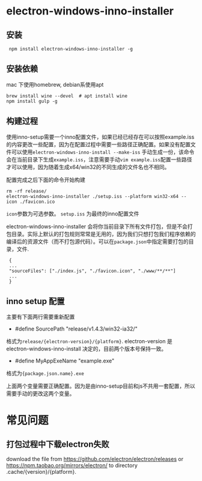 # electron-windows-inno-installer

## 安装

```
 npm install electron-windows-inno-installer -g
```

## 安装依赖

mac 下使用homebrew, debian系使用apt

```
brew install wine --devel  # apt install wine
npm install gulp -g
```

## 构建过程

使用inno-setup需要一个inno配置文件，如果已经已经存在可以按照example.iss的内容更改一些配置，因为在配置过程中需要一些路径正确配置。如果没有配置文件可以使用`electron-windows-inno-install --make-iss` 手动生成一份，该命令会在当前目录下生成`example.iss`，注意需要手动`vim example.iss`配置一些路径才可以使用，因为随着生成x64/win32的不同生成的文件名也不相同。

配置完成之后下面的命令开始构建

```
rm -rf release/
electron-windows-inno-installer ./setup.iss --platform win32-x64 --icon ./favicon.ico
```

`icon`参数为可选参数。 `setup.iss` 为最终的inno配置文件


electron-windows-inno-installer 会将你当前目录下所有文件打包，但是不会打包目录。实际上默认的打包规则常常是无用的，因为我们只想打包我们程序依赖的编译后的资源文件（而不打包源代码）。可以在`package.json`中指定需要打包的目录，文件.

```
 {
 ...
 "sourceFiles": ["./index.js", "./favicon.icon", "./www/**/**"]
 ...
 }
```

## inno setup 配置

主要有下面两行需要重新配置

- #define SourcePath "release/v1.4.3/win32-ia32/"

格式为`release/{electron-version}/{platform}`. electron-version 是 electron-windows-inno-install 决定的，目前两个版本号保持一致。

- #define MyAppExeName "example.exe"

格式为`{package.json.name}.exe`

上面两个变量需要正确配置。因为是由inno-setup目前和js不共用一套配置，所以需要手动的更改这两个变量。



# 常见问题

## 打包过程中下载electron失败

download the file from https://github.com/electron/electron/releases or https://npm.taobao.org/mirrors/electron/ to directory .cache/{version}/{platform}.
